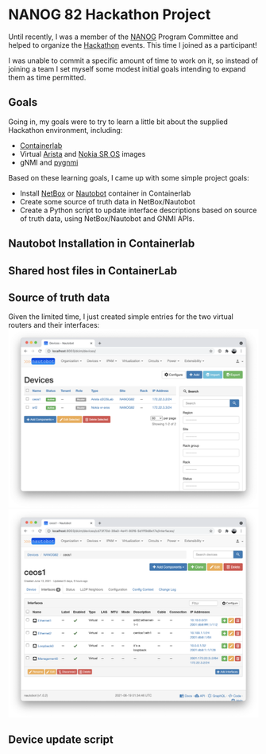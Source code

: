 # NANOG 82 Hackathon Project

Until recently, I was a member of the [NANOG](https://www.nanog.org/) Program Committee and helped to organize the [Hackathon](https://www.nanog.org/events/n82-hackathon/) events.
This time I joined as a participant!

I was unable to commit a specific amount of time to work on it, so instead of joining a team I set myself some modest initial goals intending to expand them as time permitted.

## Goals
Going in, my goals were to try to learn a little bit about the supplied Hackathon environment,  including:
- [Containerlab](https://containerlab.srlinux.dev/)
- Virtual [Arista](https://www.arista.com/en/products/software-controlled-container-networking) and [Nokia SR OS](https://containerlab.srlinux.dev/manual/kinds/vr-sros/) images
- gNMI and [pygnmi](https://github.com/akarneliuk/pygnmi)

Based on these learning goals, I came up with some simple project goals:
- Install [NetBox](https://netbox.readthedocs.io/en/stable/) or [Nautobot](https://nautobot.readthedocs.io/en/latest/) container in Containerlab
- Create some source of truth data in NetBox/Nautobot
- Create a Python script to update interface descriptions based on source of truth data, using NetBox/Nautobot and GNMI APIs.

## Nautobot Installation in Containerlab
## Shared host files in ContainerLab
## Source of truth data
Given the limited time, I just created simple entries for the two virtual routers and their interfaces:
![Nautobot devices](doc/nautobot-devices.png?raw=true "Devices in Nautobot")
![Nautobot ceos1 interfaces](doc/nautobot-ceos1.png?raw=true "ceos1 interfaces in Nautbot")

## Device update script
